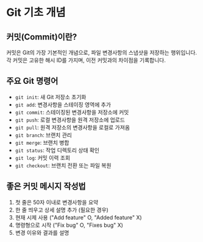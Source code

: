 # Git 기초 개념

## 커밋(Commit)이란?
커밋은 Git의 가장 기본적인 개념으로, 파일 변경사항의 스냅샷을 저장하는 행위입니다.
각 커밋은 고유한 해시 ID를 가지며, 이전 커밋과의 차이점을 기록합니다.

## 주요 Git 명령어
- `git init`: 새 Git 저장소 초기화
- `git add`: 변경사항을 스테이징 영역에 추가
- `git commit`: 스테이징된 변경사항을 저장소에 커밋
- `git push`: 로컬 변경사항을 원격 저장소에 업로드
- `git pull`: 원격 저장소의 변경사항을 로컬로 가져옴
- `git branch`: 브랜치 관리
- `git merge`: 브랜치 병합
- `git status`: 작업 디렉토리 상태 확인
- `git log`: 커밋 이력 조회
- `git checkout`: 브랜치 전환 또는 파일 복원

## 좋은 커밋 메시지 작성법
1. 첫 줄은 50자 이내로 변경사항을 요약
2. 한 줄 띄우고 상세 설명 추가 (필요한 경우)
3. 현재 시제 사용 ("Add feature" O, "Added feature" X)
4. 명령형으로 시작 ("Fix bug" O, "Fixes bug" X)
5. 변경 이유와 결과를 설명
